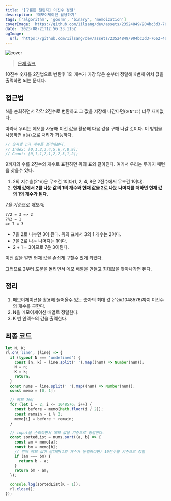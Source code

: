 ```yaml
---
title: '[구름톤 챌린지] 이진수 정렬'
description: '메모이제이션 활용하기'
tags: ['algorithm', 'goorm', 'binary', 'memoization']
coverImage: 'https://github.com/1ilsang/dev/assets/23524849/904bc3d3-7662-4a68-add4-e4fb6349ff08'
date: '2023-08-21T12:56:23.115Z'
ogImage:
  url: 'https://github.com/1ilsang/dev/assets/23524849/904bc3d3-7662-4a68-add4-e4fb6349ff08'
---
```


<img class="cover" alt="cover" src="https://github.com/1ilsang/dev/assets/23524849/0ca5d93d-d603-4bd7-91e7-1bfae12f4e5e" />

> [문제 링크](https://level.goorm.io/exam/195687/%EC%9D%B4%EC%A7%84%EC%88%98-%EC%A0%95%EB%A0%AC)

10진수 숫자를 2진법으로 변환후 1의 개수가 가장 많은 순부터 정렬해 K번째 위치 값을 출력하면 되는 문제다.

## 접근법

N을 순회하면서 각각 2진수로 변환하고 그 값을 저장해 나간다면(`O(N^2)`) 너무 재미없다.

따라서 우리는 메모를 사용해 이전 값을 활용해 다음 값을 구해 나갈 것이다. 이 방법을 사용하면 `O(N)`으로 처리가 가능하다.

```js
// 숫자별 1의 개수를 정리해본다.
// Index: [0,1,2,3,4,5,6,7,8,9];
// Count: [0,1,1,2,1,2,2,3,1,2];
```

9까지의 수를 2진수의 개수로 표현하면 위의 표와 같아진다. 여기서 우리는 두가지 패턴을 찾을수 있다.

1. 2의 지수승(2^n)은 무조건 1이다(1, 2, 4, 8은 2진수에서 무조건 1이다).
2. **현재 값에서 2를 나눈 값의 1의 개수와 현재 값을 2로 나눈 나머지를 더하면 현재 값의 1의 개수가 된다.**

_7을 기준으로 해보자._

```md
7/2 = 3 => 2
7%2 = 1
=> 7 = 3
```

- 7을 2로 나누면 3이 된다. 위의 표에서 3의 1 개수는 2이다.
- 7을 2로 나눈 나머지는 1이다.
- 2 + 1 = 3이므로 7은 3이된다.

이전 값을 알면 현재 값을 손쉽게 구할수 있게 되었다.

그러므로 2부터 포문을 돌리면서 메모 배열을 만들고 최대값을 찾아나가면 된다.

## 정리

1. 메모이제이션을 활용해 들어올수 있는 숫자의 최대 값 `2^20`(1048576)까지 이진수의 개수를 구한다.
2. N을 메모이제이션 배열로 정렬한다.
3. K 번 인덱스의 값을 출력한다.

## 최종 코드

```js
let N, K;
rl.on('line', (line) => {
  if (typeof N === 'undefined') {
    const [n, k] = line.split(' ').map((num) => Number(num));
    N = n;
    K = k;
    return;
  }
  const nums = line.split(' ').map((num) => Number(num));
  const memo = [0, 1];

  // 메모 처리
  for (let i = 2; i <= 1048576; i++) {
    const before = memo[Math.floor(i / 2)];
    const remain = i % 2;
    memo[i] = before + remain;
  }

  // input을 순회하면서 메모 값을 기준으로 정렬한다.
  const sortedList = nums.sort((a, b) => {
    const am = memo[a];
    const bm = memo[b];
    // 만약 메모 값이 같다면(1의 개수가 동일하다면) 10진수를 기준으로 정렬
    if (am === bm) {
      return b - a;
    }
    return bm - am;
  });

  console.log(sortedList[K - 1]);
  rl.close();
});
```
